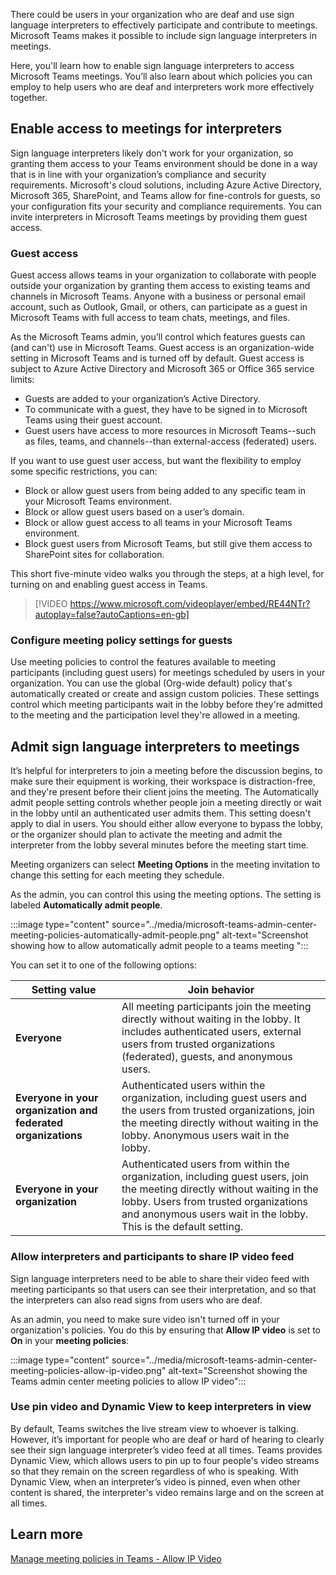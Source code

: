There could be users in your organization who are deaf and use sign language interpreters to effectively participate and contribute to meetings. Microsoft Teams makes it possible to include sign language interpreters in meetings.

Here, you'll learn how to enable sign language interpreters to access Microsoft Teams meetings. You’ll also learn about which policies you can employ to help users who are deaf and interpreters work more effectively together.

## Enable access to meetings for interpreters

Sign language interpreters likely don't work for your organization, so granting them access to your Teams environment should be done in a way that is in line with your organization’s compliance and security requirements. Microsoft's cloud solutions, including Azure Active Directory, Microsoft 365, SharePoint, and Teams allow for fine-controls for guests, so your configuration fits your security and compliance requirements.
You can invite interpreters in Microsoft Teams meetings by providing them guest access.

### Guest access

Guest access allows teams in your organization to collaborate with people outside your organization by granting them access to existing teams and channels in Microsoft Teams. Anyone with a business or personal email account, such as Outlook, Gmail, or others, can participate as a guest in Microsoft Teams with full access to team chats, meetings, and files. 

As the Microsoft Teams admin, you’ll control which features guests can (and can't) use in Microsoft Teams.
Guest access is an organization-wide setting in Microsoft Teams and is turned off by default. Guest access is subject to Azure Active Directory and Microsoft 365 or Office 365 service limits:

- Guests are added to your organization’s Active Directory.
- To communicate with a guest, they have to be signed in to Microsoft Teams using their guest account.
- Guest users have access to more resources in Microsoft Teams--such as files, teams, and channels--than external-access (federated) users.

If you want to use guest user access, but want the flexibility to employ some specific restrictions, you can:

- Block or allow guest users from being added to any specific team in your Microsoft Teams environment.
- Block or allow guest users based on a user’s domain.
- Block or allow guest access to all teams in your Microsoft Teams environment.
- Block guest users from Microsoft Teams, but still give them access to SharePoint sites for collaboration.

This short five-minute video walks you through the steps, at a high level, for turning on and enabling guest access in Teams.

> [!VIDEO https://www.microsoft.com/videoplayer/embed/RE44NTr?autoplay=false?autoCaptions=en-gb]

### Configure meeting policy settings for guests

Use meeting policies to control the features available to meeting participants (including guest users) for meetings scheduled by users in your organization. You can use the global (Org-wide default) policy that's automatically created or create and assign custom policies. These settings control which meeting participants wait in the lobby before they're admitted to the meeting and the participation level they're allowed in a meeting.

## Admit sign language interpreters to meetings

It’s helpful for interpreters to join a meeting before the discussion begins, to make sure their equipment is working, their workspace is distraction-free, and they're present before their client joins the meeting. The Automatically admit people setting controls whether people join a meeting directly or wait in the lobby until an authenticated user admits them. This setting doesn't apply to dial in users. You should either allow everyone to bypass the lobby, or the organizer should plan to activate the meeting and admit the interpreter from the lobby several minutes before the meeting start time.

Meeting organizers can select **Meeting Options** in the meeting invitation to change this setting for each meeting they schedule.

As the admin, you can control this using the meeting options. The setting is labeled **Automatically admit people**.

:::image type="content" source="../media/microsoft-teams-admin-center-meeting-policies-automatically-admit-people.png" alt-text="Screenshot showing how to allow automatically admit people to a teams meeting ":::

You can set it to one of the following options:

| Setting value                                          | Join behavior                                          |
| ------------------------------------------------------------ | ------------------------------------------------------------ |
| **Everyone**                                                 | All meeting participants join the meeting directly without waiting in the lobby.  It includes authenticated users, external users from trusted organizations  (federated), guests, and anonymous users. |
| **Everyone in your organization and federated organizations** | Authenticated users within the organization, including guest users and the users from trusted organizations, join the meeting directly without waiting in the lobby. Anonymous users wait in the lobby. |
| **Everyone in your organization**                           | Authenticated users from within the organization, including guest users, join the meeting directly without waiting in the lobby. Users from trusted organizations and anonymous users wait in the lobby. This is the default setting. |

### Allow interpreters and participants to share IP video feed  

Sign language interpreters need to be able to share their video feed with meeting participants so that users can see their interpretation, and so that the interpreters can also read signs from users who are deaf.

As an admin, you need to make sure video isn't turned off in your organization's policies. You do this by ensuring that **Allow IP video** is set to **On** in your **meeting policies**:

:::image type="content" source="../media/microsoft-teams-admin-center-meeting-policies-allow-ip-video.png" alt-text="Screenshot showing the Teams admin center meeting policies to allow IP video":::

### Use pin video and Dynamic View to keep interpreters in view

By default, Teams switches the live stream view to whoever is talking. However, it’s important for people who are deaf or hard of hearing to clearly see their sign language interpreter’s video feed at all times. Teams provides Dynamic View, which allows users to pin up to four people's video streams so that they remain on the screen regardless of who is speaking. With Dynamic View, when an interpreter’s video is pinned, even when other content is shared, the interpreter's video remains large and on the screen at all times.

## Learn more

[Manage meeting policies in Teams - Allow IP Video](https://docs.microsoft.com/MicrosoftTeams/meeting-policies-in-teams#allow-ip-video)
